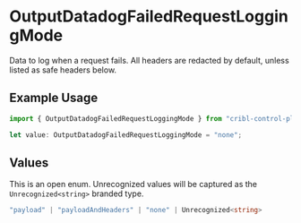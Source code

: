 # OutputDatadogFailedRequestLoggingMode

Data to log when a request fails. All headers are redacted by default, unless listed as safe headers below.

## Example Usage

```typescript
import { OutputDatadogFailedRequestLoggingMode } from "cribl-control-plane/models";

let value: OutputDatadogFailedRequestLoggingMode = "none";
```

## Values

This is an open enum. Unrecognized values will be captured as the `Unrecognized<string>` branded type.

```typescript
"payload" | "payloadAndHeaders" | "none" | Unrecognized<string>
```